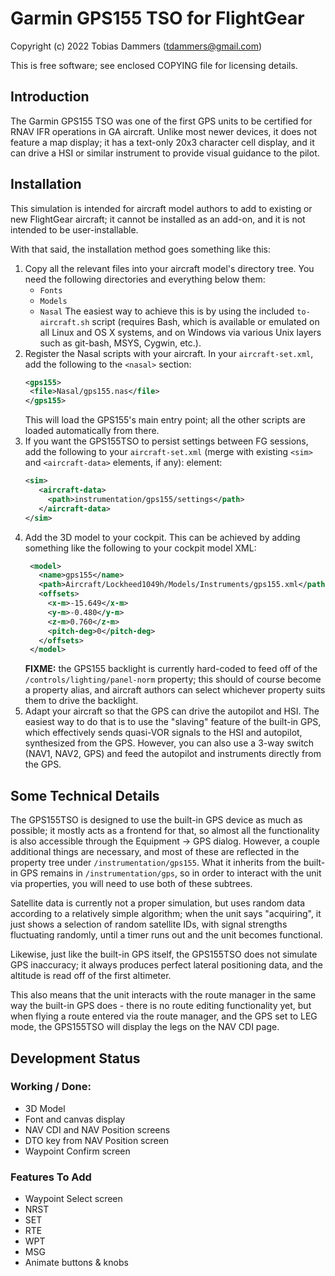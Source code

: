 # Garmin GPS155 TSO for FlightGear

Copyright (c) 2022 Tobias Dammers (tdammers@gmail.com)

This is free software; see enclosed COPYING file for licensing details.

## Introduction

The Garmin GPS155 TSO was one of the first GPS units to be certified for RNAV
IFR operations in GA aircraft. Unlike most newer devices, it does not feature
a map display; it has a text-only 20x3 character cell display, and it can drive
a HSI or similar instrument to provide visual guidance to the pilot.

## Installation

This simulation is intended for aircraft model authors to add to existing or
new FlightGear aircraft; it cannot be installed as an add-on, and it is not
intended to be user-installable.

With that said, the installation method goes something like this:

1. Copy all the relevant files into your aircraft model's directory tree. You
   need the following directories and everything below them:
    - `Fonts`
    - `Models`
    - `Nasal`
   The easiest way to achieve this is by using the included `to-aircraft.sh`
   script (requires Bash, which is available or emulated on all Linux and OS X
   systems, and on Windows via various Unix layers such as git-bash, MSYS,
   Cygwin, etc.).
2. Register the Nasal scripts with your aircraft. In your `aircraft-set.xml`,
   add the following to the `<nasal>` section:
   ```xml
   <gps155>
    <file>Nasal/gps155.nas</file>
   </gps155>
   ```
   This will load the GPS155's main entry point; all the other scripts are
   loaded automatically from there.
3. If you want the GPS155TSO to persist settings between FG sessions, add the
   following to your `aircraft-set.xml` (merge with existing `<sim>` and
   `<aircraft-data>` elements, if any):
   element:
   ```xml
   <sim>
      <aircraft-data>
        <path>instrumentation/gps155/settings</path>
      </aircraft-data>
   </sim>
   ```
4. Add the 3D model to your cockpit. This can be achieved by adding something
   like the following to your cockpit model XML:
   ```xml
    <model>
      <name>gps155</name>
      <path>Aircraft/Lockheed1049h/Models/Instruments/gps155.xml</path>
      <offsets>
        <x-m>-15.649</x-m>
        <y-m>-0.480</y-m>
        <z-m>0.760</z-m>
        <pitch-deg>0</pitch-deg>
      </offsets>
    </model>
   ```
   **FIXME:** the GPS155 backlight is currently hard-coded to feed off of the
   `/controls/lighting/panel-norm` property; this should of course become a
   property alias, and aircraft authors can select whichever property suits
   them to drive the backlight.
4. Adapt your aircraft so that the GPS can drive the autopilot and HSI. The
   easiest way to do that is to use the "slaving" feature of the built-in GPS,
   which effectively sends quasi-VOR signals to the HSI and autopilot,
   synthesized from the GPS. However, you can also use a 3-way switch (NAV1,
   NAV2, GPS) and feed the autopilot and instruments directly from the GPS.

## Some Technical Details

The GPS155TSO is designed to use the built-in GPS device as much as possible;
it mostly acts as a frontend for that, so almost all the functionality is also
accessible through the Equipment → GPS dialog. However, a couple additional
things are necessary, and most of these are reflected in the property tree
under `/instrumentation/gps155`. What it inherits from the built-in GPS remains
in `/instrumentation/gps`, so in order to interact with the unit via
properties, you will need to use both of these subtrees.

Satellite data is currently not a proper simulation, but uses random data
according to a relatively simple algorithm; when the unit says "acquiring", it
just shows a selection of random satellite IDs, with signal strengths
fluctuating randomly, until a timer runs out and the unit becomes functional.

Likewise, just like the built-in GPS itself, the GPS155TSO does not simulate
GPS inaccuracy; it always produces perfect lateral positioning data, and the
altitude is read off of the first altimeter.

This also means that the unit interacts with the route manager in the same way
the built-in GPS does - there is no route editing functionality yet, but when
flying a route entered via the route manager, and the GPS set to LEG mode, the
GPS155TSO will display the legs on the NAV CDI page.

## Development Status

### Working / Done:

- 3D Model
- Font and canvas display
- NAV CDI and NAV Position screens
- DTO key from NAV Position screen
- Waypoint Confirm screen

### Features To Add

- Waypoint Select screen
- NRST
- SET
- RTE
- WPT
- MSG
- Animate buttons & knobs
